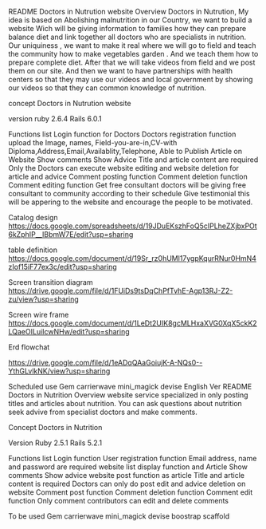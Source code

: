 README
Doctors in Nutrution website
Overview
Doctors in Nutrution, My idea is based on Abolishing malnutrition in our Country,  we want to build a website Wich will be giving information to families how they can prepare balance diet and link together  all doctors who are specialists in nutrition. Our uniquiness , we want to make it real where we will go to field and teach the community how to make vegetables garden . And we teach them how to prepare complete diet. After that we will take videos from field and we post them on our site. And then we want to have partnerships with health centers so that they may use our videos and local government by showing our videos so that they can common knowledge of nutrition.

concept
Doctors in Nutrution website

version
ruby 2.6.4 Rails 6.0.1

Functions list
 Login function for Doctors
 Doctors registration function
 upload the Image, names, Field-you-are-in,CV-with Diploma,Address,Email,Availablity,Telephone, Able to
 Publish Article on Website
 Show comments
 Show Advice
 Title and article content are required
 Only the Doctors can execute website editing and website deletion for article and advice
 Comment posting function
 Comment deletion function
 Comment editing function
 Get free consultant doctors will be giving free consultant to community according to their schedule
 Give testimonial this will be appering to the website and encourage the people to be motivated.
 
Catalog design
https://docs.google.com/spreadsheets/d/19JDuEKszhFoQ5cIPLheZXjbxPOt6kZphIP__IBbmW7E/edit?usp=sharing

table definition
https://docs.google.com/document/d/19Sr_rz0hUMl17ygpKqurRNur0HmN4zIof15iF77ex3c/edit?usp=sharing

Screen transition diagram
https://drive.google.com/file/d/1FUiDs9tsDqChPfTvhE-Agp13RJ-Z2-zu/view?usp=sharing

Screen wire frame
https://docs.google.com/document/d/1LeDt2UIK8gcMLHxaXVG0XqX5ckK2LQaeOILuiIcwNHw/edit?usp=sharing

Erd flowchat

https://drive.google.com/file/d/1eADqQAaGoiujK-A-NQs0--YthGLvlkNK/view?usp=sharing

Scheduled use Gem
carrierwave
mini_magick
devise
English Ver
README
Doctors in Nutrition
Overview
website service specialized in only posting titles and articles about nutrition. You can ask questions about nutrition seek advive from specialist doctors and make comments.

Concept
Doctors in Nutrition

Version
Ruby 2.5.1 Rails 5.2.1

Functions list
 Login function
 User registration function
 Email address, name and password are required
 website list display function and Article
 Show comments
 Show advice
 website post function as article
 Title and article content is required
 Doctors can only do post edit and advice deletion on website
 Comment post function
 Comment deletion function
 Comment edit function
 Only comment contributors can edit and delete comments
 

To be used Gem
carrierwave
mini_magick
devise
boostrap
scaffold

